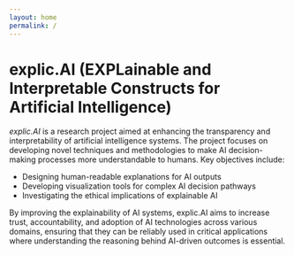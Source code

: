 ```yaml
---
layout: home
permalink: /
---
```


<h1>explic.AI (EXPLainable and Interpretable Constructs for Artificial Intelligence)</h1>

*explic.AI* is a research project aimed at enhancing the transparency and interpretability of artificial intelligence systems. The project focuses on developing novel techniques and methodologies to make AI decision-making processes more understandable to humans. Key objectives include:

- Designing human-readable explanations for AI outputs
- Developing visualization tools for complex AI decision pathways
- Investigating the ethical implications of explainable AI

By improving the explainability of AI systems, explic.AI aims to increase trust, accountability, and adoption of AI technologies across various domains, ensuring that they can be reliably used in critical applications where understanding the reasoning behind AI-driven outcomes is essential.

